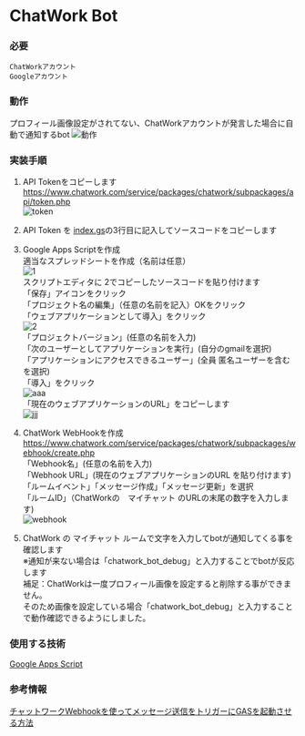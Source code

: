 # ChatWork Bot
### 必要
```
ChatWorkアカウント
Googleアカウント
```

### 動作
プロフィール画像設定がされてない、ChatWorkアカウントが発言した場合に自動で通知するbot
![動作](https://user-images.githubusercontent.com/45530161/66712756-5cfa3400-eddc-11e9-9ebe-f42982383013.gif)

### 実装手順
1. API Tokenをコピーします  
https://www.chatwork.com/service/packages/chatwork/subpackages/api/token.php  
![token](https://user-images.githubusercontent.com/45530161/66712973-91bbba80-eddf-11e9-805f-c1e1afc12d0e.png)

1. API Token を [index.gs](https://github.com/hitoshi-kakihana/chatwork_bot/edit/master/index.gs)の3行目に記入してソースコードをコピーします  

1. Google Apps Scriptを作成  
適当なスプレッドシートを作成（名前は任意）  
![1](https://user-images.githubusercontent.com/45530161/66713135-aef18880-ede1-11e9-8641-ab28dbffc7c8.png)  
スクリプトエディタに 2でコピーしたソースコードを貼り付けます  
「保存」アイコンをクリック  
「プロジェクト名の編集」（任意の名前を記入）OKをクリック  
「ウェブアプリケーションとして導入」をクリック  
![2](https://user-images.githubusercontent.com/45530161/66713205-7bfbc480-ede2-11e9-9f79-81a7520fc01f.png)  
「プロジェクトバージョン」(任意の名前を入力)  
「次のユーザーとしてアプリケーションを実行」(自分のgmailを選択)  
「アプリケーションにアクセスできるユーザー」(全員 匿名ユーザーを含むを選択)  
「導入」をクリック  
![aaa](https://user-images.githubusercontent.com/45530161/66713341-a3539100-ede4-11e9-9723-6f0378578156.png)  
「現在のウェブアプリケーションのURL」をコピーします  
![jjj](https://user-images.githubusercontent.com/45530161/66713548-2a096d80-ede7-11e9-91c4-8e446b695927.png)  

1. ChatWork WebHookを作成  
https://www.chatwork.com/service/packages/chatwork/subpackages/webhook/create.php  
「Webhook名」(任意の名前を入力)  
「Webhook URL」(現在のウェブアプリケーションのURL を貼り付けます)  
「ルームイベント」「メッセージ作成」「メッセージ更新」を選択  
「ルームID」（ChatWorkの　マイチャット のURLの末尾の数字を入力します)  
![webhook](https://user-images.githubusercontent.com/45530161/66713685-bd8f6e00-ede8-11e9-9195-a2f066a3cca4.png)  

1. ChatWork の マイチャット ルームで文字を入力してbotが通知してくる事を確認します  
※通知が来ない場合は「chatwork_bot_debug」と入力することでbotが反応します  
補足：ChatWorkは一度プロフィール画像を設定すると削除する事ができません。  
そのため画像を設定している場合「chatwork_bot_debug」と入力することで動作確認できるようにしました。

### 使用する技術
[Google Apps Script](https://developers.google.com/apps-script/)

### 参考情報
[チャットワークWebhookを使ってメッセージ送信をトリガーにGASを起動させる方法](https://tonari-it.com/gas-chatwork-webhook-message/#toc1)
